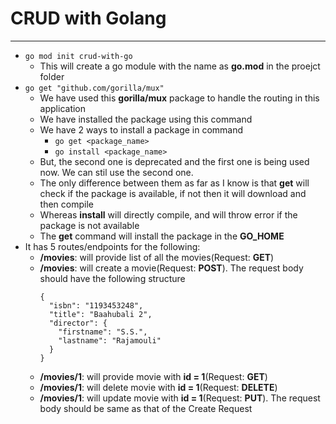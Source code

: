 # CRUD with Golang

---

- `go mod init crud-with-go `
  - This will create a go module with the name as **go.mod** in the proejct folder
- `go get "github.com/gorilla/mux"`
  - We have used this **gorilla/mux** package to handle the routing in this application
  - We have installed the package using this command
  - We have 2 ways to install a package in command
    - `go get <package_name>`
    - `go install <package_name>`
  - But, the second one is deprecated and the first one is being used now. We can stil use the second one.
  - The only difference between them as far as I know is that **get** will check if the package is available, if not then it will download and then compile
  - Whereas **install** will directly compile, and will throw error if the package is not available
  - The **get** command will install the package in the **GO_HOME**
- It has 5 routes/endpoints for the following:
  - **/movies**: will provide list of all the movies(Request: **GET**)
  - **/movies**: will create a movie(Request: **POST**). The request body should have the following structure
    ```
    {
      "isbn": "1193453248",
      "title": "Baahubali 2",
      "director": {
        "firstname": "S.S.",
        "lastname": "Rajamouli"
      }
    }
    ```
  - **/movies/1**: will provide movie with **id = 1**(Request: **GET**)
  - **/movies/1**: will delete movie with **id = 1**(Request: **DELETE**)
  - **/movies/1**: will update movie with **id = 1**(Request: **PUT**). The request body should be same as that of the Create Request
